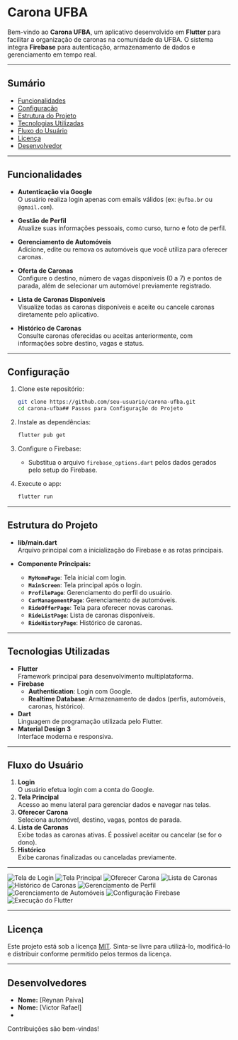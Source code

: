 # Carona UFBA

Bem-vindo ao **Carona UFBA**, um aplicativo desenvolvido em **Flutter** para facilitar a organização de caronas na comunidade da UFBA. O sistema integra **Firebase** para autenticação, armazenamento de dados e gerenciamento em tempo real.

---

## Sumário
- [Funcionalidades](#funcionalidades)
- [Configuração](#configuração)
- [Estrutura do Projeto](#estrutura-do-projeto)
- [Tecnologias Utilizadas](#tecnologias-utilizadas)
- [Fluxo do Usuário](#fluxo-do-usuário)
- [Licença](#licença)
- [Desenvolvedor](#desenvolvedor)

---

## Funcionalidades
- **Autenticação via Google**  
  O usuário realiza login apenas com emails válidos (ex: `@ufba.br` ou `@gmail.com`).
  
- **Gestão de Perfil**  
  Atualize suas informações pessoais, como curso, turno e foto de perfil.

- **Gerenciamento de Automóveis**  
  Adicione, edite ou remova os automóveis que você utiliza para oferecer caronas.

- **Oferta de Caronas**  
  Configure o destino, número de vagas disponíveis (0 a 7) e pontos de parada, além de selecionar um automóvel previamente registrado.

- **Lista de Caronas Disponíveis**  
  Visualize todas as caronas disponíveis e aceite ou cancele caronas diretamente pelo aplicativo.

- **Histórico de Caronas**  
  Consulte caronas oferecidas ou aceitas anteriormente, com informações sobre destino, vagas e status.

---

## Configuração
1. Clone este repositório:
   ```bash
   git clone https://github.com/seu-usuario/carona-ufba.git
   cd carona-ufba## Passos para Configuração do Projeto

2. Instale as dependências:
   ```bash
   flutter pub get
   ```

3. Configure o Firebase:
   - Substitua o arquivo `firebase_options.dart` pelos dados gerados pelo setup do Firebase.

4. Execute o app:
   ```bash
   flutter run
   ```

---

## Estrutura do Projeto
- **lib/main.dart**  
  Arquivo principal com a inicialização do Firebase e as rotas principais.
  
- **Componente Principais:**
  - **`MyHomePage`**: Tela inicial com login.
  - **`MainScreen`**: Tela principal após o login.
  - **`ProfilePage`**: Gerenciamento do perfil do usuário.
  - **`CarManagementPage`**: Gerenciamento de automóveis.
  - **`RideOfferPage`**: Tela para oferecer novas caronas.
  - **`RideListPage`**: Lista de caronas disponíveis.
  - **`RideHistoryPage`**: Histórico de caronas.

---

## Tecnologias Utilizadas
- **Flutter**  
  Framework principal para desenvolvimento multiplataforma.
- **Firebase**  
  - **Authentication**: Login com Google.
  - **Realtime Database**: Armazenamento de dados (perfis, automóveis, caronas, histórico).
- **Dart**  
  Linguagem de programação utilizada pelo Flutter.
- **Material Design 3**  
  Interface moderna e responsiva.

---

## Fluxo do Usuário
1. **Login**  
   O usuário efetua login com a conta do Google.
2. **Tela Principal**  
   Acesso ao menu lateral para gerenciar dados e navegar nas telas.
3. **Oferecer Carona**  
   Seleciona automóvel, destino, vagas, pontos de parada.
4. **Lista de Caronas**  
   Exibe todas as caronas ativas. É possível aceitar ou cancelar (se for o dono).
5. **Histórico**  
   Exibe caronas finalizadas ou canceladas previamente.

---

![Tela de Login](assets/1.png)
![Tela Principal](assets/2.png)
![Oferecer Carona](assets/3.png)
![Lista de Caronas](assets/4.png)
![Histórico de Caronas](assets/5.png)
![Gerenciamento de Perfil](assets/6.png)
![Gerenciamento de Automóveis](assets/7.png)
![Configuração Firebase](assets/8.png)
![Execução do Flutter](assets/9.png)





---

## Licença
Este projeto está sob a licença [MIT](LICENSE). Sinta-se livre para utilizá-lo, modificá-lo e distribuir conforme permitido pelos termos da licença.

---

## Desenvolvedores
- **Nome:** [Reynan Paiva]
- **Nome:** [Victor Rafael]
- 
Contribuições são bem-vindas!
